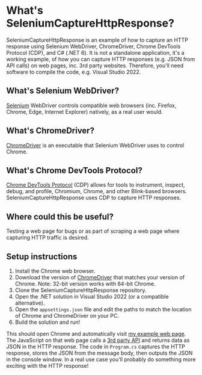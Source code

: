 # What's SeleniumCaptureHttpResponse?
SeleniumCaptureHttpResponse is an example of how to capture an HTTP response using Selenium WebDriver, ChromeDriver, Chrome DevTools Protocol (CDP), and C# (.NET 6). It is not a standalone application, it's a working example, of how you can capture HTTP responses (e.g. JSON from API calls) on web pages, inc. 3rd party websites.  Therefore, you'll need software to compile the code, e.g. Visual Studio 2022.

## What's Selenium WebDriver?
[Selenium](https://www.selenium.dev) WebDriver controls compatible web browsers (inc. Firefox, Chrome, Edge, Internet Explorer) natively, as a real user would.

## What's ChromeDriver?
[ChromeDriver](https://sites.google.com/chromium.org/driver/) is an executable that Selenium WebDriver uses to control Chrome.

## What's Chrome DevTools Protocol?
[Chrome DevTools Protocol](https://chromedevtools.github.io/devtools-protocol/) (CDP) allows for tools to instrument, inspect, debug, and profile, Chromium, Chrome, and other Blink-based browsers.  SeleniumCaptureHttpResponse uses CDP to capture HTTP responses.

## Where could this be useful?
Testing a web page for bugs or as part of scraping a web page where capturing HTTP traffic is desired.

## Setup instructions
1. Install the Chrome web browser.
2. Download the version of [ChromeDriver](https://chromedriver.storage.googleapis.com/index.html) that matches your version of Chrome. Note: 32-bit version works with 64-bit Chrome.
3. Clone the SeleniumCaptureHttpResponse repository.
4. Open the .NET solution in Visual Studio 2022 (or a compatible alternative).
5. Open the `appsettings.json` file and edit the paths to match the location of Chrome and ChromeDriver on your PC.
6. Build the solution and run!

This should open Chrome and automatically visit [my example web page](https://metaljase.github.io/SeleniumCaptureHttpResponse.html).  The JavaScript on that web page calls a [3rd party API](https://jsonplaceholder.typicode.com/users/) and returns data as JSON in the HTTP response.
The code in `Program.cs` captures the HTTP response, stores the JSON from the message body, then outputs the JSON in the console window.  In a real use case you'll probably do something more exciting with the HTTP response!
